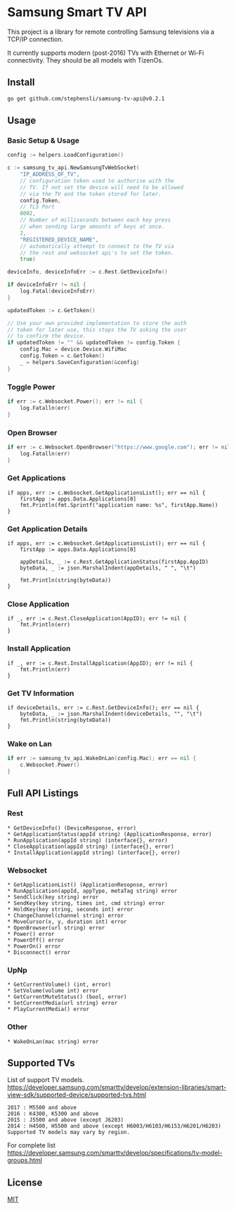 <p align="center">
    <H1>Samsung Smart TV API</H1>
</p>

This project is a library for remote controlling Samsung televisions via a TCP/IP connection.

It currently supports modern (post-2016) TVs with Ethernet or Wi-Fi connectivity. They should be all models with
TizenOs.

## Install

```bash
go get github.com/stephensli/samsung-tv-api@v0.2.1
```

## Usage

### Basic Setup & Usage

```go
config := helpers.LoadConfiguration()

c := samsung_tv_api.NewSamsungTvWebSocket(
	"IP_ADDRESS_OF_TV",
	// configuration token used to authorise with the
	// TV. If not set the device will need to be allowed
	// via the TV and the token stored for later. 
	config.Token,
	// TLS Port
	8002,
	// Number of milliseconds between each key press
	// when sending large amounts of keys at once.
	2,
	"REGISTERED_DEVICE_NAME",
	// automatically attempt to connect to the TV via
	// the rest and websocket api's to set the token.
	true)

deviceInfo, deviceInfoErr := c.Rest.GetDeviceInfo()

if deviceInfoErr != nil {
	log.Fatal(deviceInfoErr)
}

updatedToken := c.GetToken()

// Use your own provided implementation to store the auth
// token for later use, this stops the TV asking the user
// to confirm the device.
if updatedToken != "" && updatedToken != config.Token {
	config.Mac = device.Device.WifiMac
	config.Token = c.GetToken()
	_ = helpers.SaveConfiguration(&config)
}
```

### Toggle Power

```go 
if err := c.Websocket.Power(); err != nil {
	log.Fatalln(err)
}
```

### Open Browser

```go
if err := c.Websocket.OpenBrowser("https://www.google.com"); err != nil {
	log.Fatalln(err)
}
```

### Get Applications

```golang
if apps, err := c.Websocket.GetApplicationsList(); err == nil {
	firstApp := apps.Data.Applications[0]
	fmt.Println(fmt.Sprintf("application name: %s", firstApp.Name))
}
```

### Get Application Details

```golang
if apps, err := c.Websocket.GetApplicationsList(); err == nil {
	firstApp := apps.Data.Applications[0]

	appDetails, _ := c.Rest.GetApplicationStatus(firstApp.AppID)
	byteData, _ := json.MarshalIndent(appDetails, " ", "\t")

	fmt.Println(string(byteData))
}
```

### Close Application

```golang
if _, err := c.Rest.CloseApplication(AppID); err != nil {
	fmt.Println(err)
}
```

### Install Application
```golang
if _, err := c.Rest.InstallApplication(AppID); err != nil {
	fmt.Println(err)
}
```

### Get TV Information
```golang
if deviceDetails, err := c.Rest.GetDeviceInfo(); err == nil {
	byteData, _ := json.MarshalIndent(deviceDetails, "", "\t")
	fmt.Println(string(byteData))
}
```

### Wake on Lan
```go
if err := samsung_tv_api.WakeOnLan(config.Mac); err == nil {
	c.Websocket.Power()
}
```
## Full API Listings

### Rest
	* GetDeviceInfo() (DeviceResponse, error)
	* GetApplicationStatus(appId string) (ApplicationResponse, error)
	* RunApplication(appId string) (interface{}, error)
	* CloseApplication(appId string) (interface{}, error)
	* InstallApplication(appId string) (interface{}, error)

### Websocket
	* GetApplicationList() (ApplicationResopnse, error)
	* RunApplication(appId, appType, metaTag string) error
	* SendClick(key string) error
	* SendKey(key string, times int, cmd string) error
	* HoldKey(key string, seconds int) error
	* ChangeChannel(channel string) error
	* MoveCursor(x, y, duration int) error
	* OpenBrowser(url string) error
	* Power() error
	* PowerOff() error
	* PowerOn() error
	* Disconnect() error

### UpNp
	* GetCurrentVolume() (int, error)
	* SetVolume(volume int) error 
	* GetCurrentMuteStatus() (bool, error) 
	* SetCurrentMedia(url string) error 
	* PlayCurrentMedia() error 

### Other
	* WakeOnLan(mac string) error

## Supported TVs

List of support TV
models. https://developer.samsung.com/smarttv/develop/extension-libraries/smart-view-sdk/supported-device/supported-tvs.html

```
2017 : M5500 and above
2016 : K4300, K5300 and above
2015 : J5500 and above (except J6203)
2014 : H4500, H5500 and above (except H6003/H6103/H6153/H6201/H6203)
Supported TV models may vary by region.
```

For complete list https://developer.samsung.com/smarttv/develop/specifications/tv-model-groups.html

## License

[MIT](./LICENSE.md)
